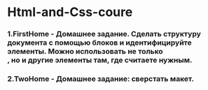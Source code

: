 # Html-and-Css-coure


### 1.FirstHome - Домашнее задание. Сделать структуру документа с помощью блоков и  идентифицируйте элементы. Можно использовать не только <div>, но и другие элементы там, где считаете нужным. 


### 2.TwoHome - Домашнее задание: сверстать макет.